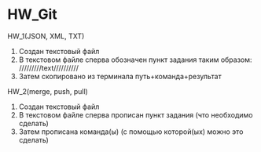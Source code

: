 # HW_Git

HW_1(JSON, XML, TXT)
1. Создан текстовый файл
2. В текстовом файле сперва обозначен пункт задания таким образом: /////////text//////////
3. Затем скопировано из терминала путь+команда+результат


HW_2(merge, push, pull)
1. Создан текстовый файл
2. В текстовом файле сперва прописан пункт задания (что необходимо сделать)
3. Затем прописана команда(ы) (с помощью которой(ых) можно это сделать) 
